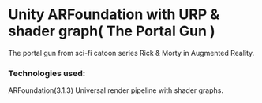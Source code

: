 # Unity ARFoundation with URP & shader graph( The Portal Gun )
The portal gun from sci-fi catoon series Rick & Morty in Augmented Reality.
### Technologies used:
ARFoundation(3.1.3)
Universal render pipeline with shader graphs.

